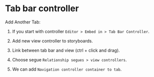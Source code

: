  # Tab bar controller

Add Another Tab:

1. If you start with controller `Editor > Embed in > Tab Bar Controller`. 

2. Add new view controller to storyboards.

3. Link between tab bar and view (ctrl + click and drag).

4. Choose segue `Relationship segues > view controllers`.

5. We can add `Navigation controller container to tab`.
